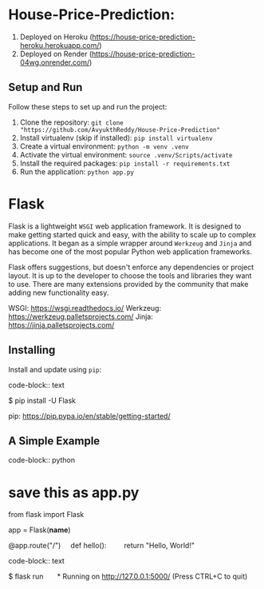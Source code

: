 # House-Price-Prediction:

1. Deployed on Heroku (https://house-price-prediction-heroku.herokuapp.com/)
2. Deployed on Render (https://house-price-prediction-04wg.onrender.com/)

## Setup and Run

Follow these steps to set up and run the project:

1. Clone the repository: `git clone "https://github.com/AvyukthReddy/House-Price-Prediction"`
2. Install virtualenv (skip if installed): `pip install virtualenv`
3. Create a virtual environment: `python -m venv .venv`
4. Activate the virtual environment: `source .venv/Scripts/activate`
5. Install the required packages: `pip install -r requirements.txt`
6. Run the application: `python app.py`

# Flask

Flask is a lightweight `WSGI` web application framework. It is designed
to make getting started quick and easy, with the ability to scale up to
complex applications. It began as a simple wrapper around `Werkzeug`
and `Jinja` and has become one of the most popular Python web
application frameworks.

Flask offers suggestions, but doesn't enforce any dependencies or
project layout. It is up to the developer to choose the tools and
libraries they want to use. There are many extensions provided by the
community that make adding new functionality easy.

WSGI: https://wsgi.readthedocs.io/
Werkzeug: https://werkzeug.palletsprojects.com/
Jinja: https://jinja.palletsprojects.com/

## Installing

Install and update using `pip`:

code-block:: text

$ pip install -U Flask

pip: https://pip.pypa.io/en/stable/getting-started/

## A Simple Example

code-block:: python

# save this as app.py

from flask import Flask

app = Flask(**name**)

@app.route("/")
    def hello():
        return "Hello, World!"

code-block:: text

$ flask run
      \* Running on http://127.0.0.1:5000/ (Press CTRL+C to quit)
